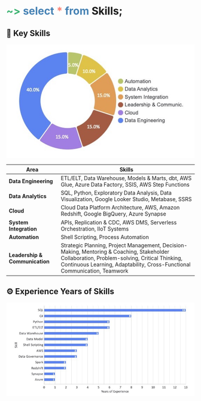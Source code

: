 
# <span style="color:MediumSeaGreen">~></span> <span style="color:SteelBlue">select</span> <span style="color:Salmon">*</span> <span style="color:SteelBlue">from</span> **Skills;**

## 💾 Key Skills


![A donut chart of my overall skill compositions](/assets/images/skill-composition.jpg)

| Area                           | Skills                                                                                                                                                             |
| ------------------------------ | ------------------------------------------------------------------------------------------------------------------------------------------------------------------ |
| **Data Engineering**           | ETL/ELT, Data Warehouse, Models & Marts, dbt, AWS Glue, Azure Data Factory, SSIS, AWS Step Functions                                                                                          |
| **Data Analytics**             | SQL, Python, Exploratory Data Analysis, Data Visualization, Google Looker Studio, Metabase, SSRS                                                                    |
| **Cloud**                      | Cloud Data Platform Architecture, AWS, Amazon Redshift, Google BigQuery, Azure Synapse                                                                                              |
| **System Integration**         | APIs, Replication & CDC, AWS DMS, Serverless Orchestration, IIoT Systems                                                                                             |
| **Automation**                 | Shell Scripting, Process Automation                                                                                                                                |
| **Leadership & Communication** | Strategic Planning, Project Management, Decision-Making, Mentoring & Coaching, Stakeholder Collaboration, Problem-solving, Critical Thinking, Continuous Learning, Adaptability, Cross-Functional Communication, Teamwork |


## ⚙️ Experience Years of Skills

![A bar graph of my top skills and their years of experience](/assets/images/skill-experience.jpg)

<!-- ### Data Engineering Position Focus

| Area                        | Skills                                                                                |
| --------------------------- | ------------------------------------------------------------------------------------- |
| **Data Engineering**        | ETL/ELT, Data Modeling, Data Warehouse, dbt, AWS Glue, Azure Data Factory             |
| **Cloud & Platforms**       | AWS, Azure, Redshift, Google BigQuery, Azure Synapse, Amazon Redshift                 |
| **Programming & Scripting** | SQL, Python, C#, Shell Scripting                                                      |
| **Big Data & Processing**   | Spark, Data Platform & Warehouse Architecture                                         |
| **Data Governance**         | Data Governance, Knowledge Management                                                 |
| **Data Analytics & BI**     | Data Analysis, Exploratory Data Analysis, Data Visualization, Google Looker Studio    |
| **Software Development**    | .NET Framework, ASP.NET, Object-Oriented Design, Web Applications                     |
| **Leadership & Strategy**   | Mentoring, Strategic Planning, Stakeholder Management, Cross-functional Collaboration |
| **Technical Communication** | Technical Writing, Documentation, Upskilling Team, Empowering & Inspiration           | -->


<!-- ### All Skills

| Area                      | Skills |
|---------------------------|------------------------------------------------------------|
| **Data Engineering**       | ETL/ELT, Data Modeling, Data Warehouse, dbt, AWS Glue, Azure Data Factory, SQL Server Integration Services (SSIS) |
| **Cloud & Platforms**      | AWS, Azure, Redshift, Google BigQuery, Amazon Redshift, Azure Synapse |
| **Programming & Scripting** | SQL, Python, C#, Shell Scripting, JavaScript |
| **Big Data & Processing**  | Spark, Data Platform & Warehouse Architecture |
| **Data Governance**        | Data Governance, Knowledge Management |
| **Data Analytics & BI**    | Data Analysis, Exploratory Data Analysis, Data Visualization, Google Looker Studio, SQL Server Reporting Services (SSRS) |
| **Software Development**   | .NET Framework, ASP.NET, Object-Oriented Design, Web Applications |
| **Automation & Integration** | Process Automation, Lean Manufacturing, RFID Systems, IIoT Integration, Manufacturing Systems |
| **Leadership & Strategy**  | Mentoring, Strategic Planning, Stakeholder Management, Cross-functional Collaboration, Effective Goal Setting, Conflict Resolution |
| **Technical Communication** | Technical Writing, Documentation, Upskilling Team, Empowering & Inspiration |
| **Product & Engineering**  | Product Engineering, Electronics, Automation | -->
